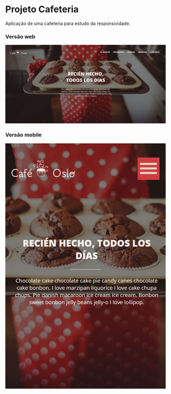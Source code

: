 # Projeto Cafeteria

Aplicação de uma cafeteria para estudo da responsividade.

### Versão web

![Projeto Cafeteria](assets/home.png "Projeto Cafeteria")

### Versão mobile

![Projeto Cafeteria](assets/home-mobile.png "Projeto Cafeteria")
